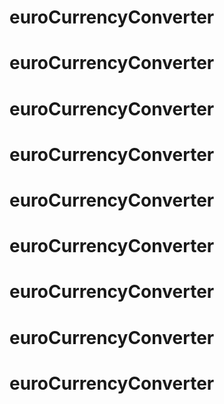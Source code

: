 # euroCurrencyConverter
# euroCurrencyConverter
# euroCurrencyConverter
# euroCurrencyConverter
# euroCurrencyConverter
# euroCurrencyConverter
# euroCurrencyConverter
# euroCurrencyConverter
# euroCurrencyConverter
